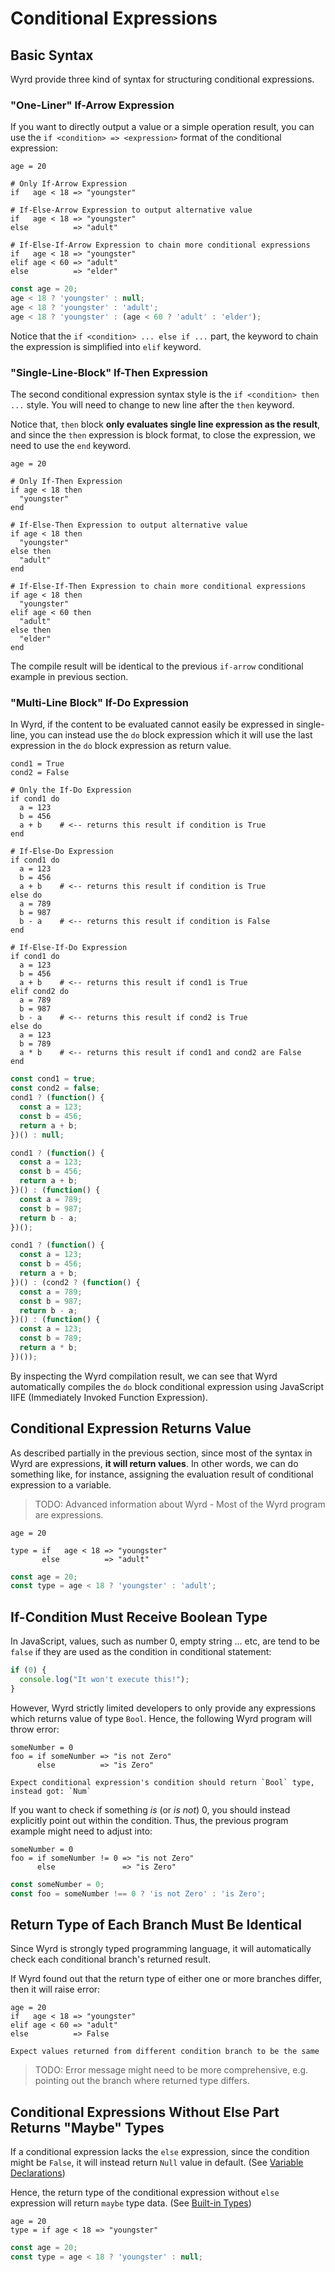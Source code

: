 # Conditional Expressions

## Basic Syntax

Wyrd provide three kind of syntax for structuring conditional expressions.

### "One-Liner" If-Arrow Expression

If you want to directly output a value or a simple operation result, you can use the `if <condition> => <expression>` format of the conditional expression:

```text
age = 20

# Only If-Arrow Expression
if   age < 18 => "youngster"

# If-Else-Arrow Expression to output alternative value
if   age < 18 => "youngster"
else          => "adult"

# If-Else-If-Arrow Expression to chain more conditional expressions
if   age < 18 => "youngster"
elif age < 60 => "adult"
else          => "elder"
```

```javascript
const age = 20;
age < 18 ? 'youngster' : null;
age < 18 ? 'youngster' : 'adult';
age < 18 ? 'youngster' : (age < 60 ? 'adult' : 'elder');
```

Notice that the `if <condition> ... else if ...` part, the keyword to chain the expression is simplified into `elif` keyword.

### "Single-Line-Block" If-Then Expression

The second conditional expression syntax style is the `if <condition> then ...` style. You will need to change to new line after the `then` keyword.

Notice that, `then` block **only evaluates single line expression as the result**, and since the `then` expression is block format, to close the expression, we need to use the `end` keyword.

```text
age = 20

# Only If-Then Expression
if age < 18 then
  "youngster"
end

# If-Else-Then Expression to output alternative value
if age < 18 then
  "youngster"
else then
  "adult"
end

# If-Else-If-Then Expression to chain more conditional expressions
if age < 18 then
  "youngster"
elif age < 60 then
  "adult"
else then
  "elder"
end
```

The compile result will be identical to the previous `if-arrow` conditional example in previous section.

### "Multi-Line Block" If-Do Expression

In Wyrd, if the content to be evaluated cannot easily be expressed in single-line, you can instead use the `do` block expression which it will use the last expression in the `do` block expression as return value.

```text
cond1 = True
cond2 = False

# Only the If-Do Expression
if cond1 do
  a = 123
  b = 456
  a + b    # <-- returns this result if condition is True
end

# If-Else-Do Expression
if cond1 do
  a = 123
  b = 456
  a + b    # <-- returns this result if condition is True
else do
  a = 789
  b = 987
  b - a    # <-- returns this result if condition is False
end

# If-Else-If-Do Expression
if cond1 do
  a = 123
  b = 456
  a + b    # <-- returns this result if cond1 is True
elif cond2 do
  a = 789
  b = 987
  b - a    # <-- returns this result if cond2 is True
else do
  a = 123
  b = 789
  a * b    # <-- returns this result if cond1 and cond2 are False
end
```

```javascript
const cond1 = true;
const cond2 = false;
cond1 ? (function() {
  const a = 123;
  const b = 456;
  return a + b;
})() : null;

cond1 ? (function() {
  const a = 123;
  const b = 456;
  return a + b;
})() : (function() {
  const a = 789;
  const b = 987;
  return b - a;
})();

cond1 ? (function() {
  const a = 123;
  const b = 456;
  return a + b;
})() : (cond2 ? (function() {
  const a = 789;
  const b = 987;
  return b - a;
})() : (function() {
  const a = 123;
  const b = 789;
  return a * b;
})());
```

By inspecting the Wyrd compilation result, we can see that Wyrd automatically compiles the `do` block conditional expression using JavaScript IIFE \(Immediately Invoked Function Expression\). 

## Conditional Expression Returns Value

As described partially in the previous section, since most of the syntax in Wyrd are expressions, **it will return values**. In other words, we can do something like, for instance, assigning the evaluation result of conditional expression to a variable. 

> TODO: Advanced information about Wyrd - Most of the Wyrd program are expressions.

```text
age = 20

type = if   age < 18 => "youngster"
       else          => "adult"
```

```javascript
const age = 20;
const type = age < 18 ? 'youngster' : 'adult';
```

## If-Condition Must Receive Boolean Type

In JavaScript, values, such as number 0, empty string ... etc, are tend to be `false` if they are used as the condition in conditional statement:

```javascript
if (0) {
  console.log("It won't execute this!");
}
```

However, Wyrd strictly limited developers to only provide any expressions which returns value of type `Bool`. Hence, the following Wyrd program will throw error:

```text
someNumber = 0
foo = if someNumber => "is not Zero"
      else          => "is Zero"
```

```text
Expect conditional expression's condition should return `Bool` type, instead got: `Num`
```

If you want to check if something _is_ \(or _is not_\) 0, you should instead explicitly point out within the condition. Thus, the previous program example might need to adjust into:

```text
someNumber = 0
foo = if someNumber != 0 => "is not Zero"
      else               => "is Zero"
```

```javascript
const someNumber = 0;
const foo = someNumber !== 0 ? 'is not Zero' : 'is Zero';
```

## Return Type of Each Branch Must Be Identical

Since Wyrd is strongly typed programming language, it will automatically check each conditional branch's returned result.

If Wyrd found out that the return type of either one or more branches differ, then it will raise error:

```text
age = 20
if   age < 18 => "youngster"
elif age < 60 => "adult"
else          => False
```

```text
Expect values returned from different condition branch to be the same
```

> TODO: Error message might need to be more comprehensive, e.g. pointing out the branch where returned type differs.

## Conditional Expressions Without Else Part Returns "Maybe" Types

If a conditional expression lacks the `else` expression, since the condition might be `False`, it will instead return `Null` value in default. \(See [Variable Declarations](https://maxwell-alexius.gitbook.io/wyrd/wyrd-syntax-rules/variable-declarations)\)

Hence, the return type of the conditional expression without `else` expression will return `maybe` type data. \(See [Built-in Types](https://maxwell-alexius.gitbook.io/wyrd/wyrd-syntax-rules/built-in-types)\)

```text
age = 20
type = if age < 18 => "youngster"
```

```javascript
const age = 20;
const type = age < 18 ? 'youngster' : null;
```



